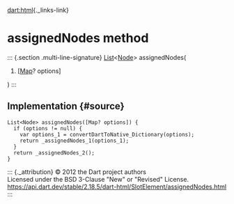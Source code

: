 [dart:html](../../dart-html/dart-html-library){._links-link}

assignedNodes method
====================

::: {.section .multi-line-signature}
[List](../../dart-core/list-class)\<[Node](../node-class)\>
assignedNodes(

1.  \[[Map](../../dart-core/map-class)? options\]

)
:::

Implementation {#source}
--------------

``` {.language-dart data-language="dart"}
List<Node> assignedNodes([Map? options]) {
  if (options != null) {
    var options_1 = convertDartToNative_Dictionary(options);
    return _assignedNodes_1(options_1);
  }
  return _assignedNodes_2();
}
```

::: {._attribution}
© 2012 the Dart project authors\
Licensed under the BSD 3-Clause \"New\" or \"Revised\" License.\
<https://api.dart.dev/stable/2.18.5/dart-html/SlotElement/assignedNodes.html>
:::
